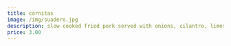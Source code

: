 ```yaml
---
title: carnitas
image: /img/suadero.jpg
description: slow cooked fried pork served with onions, cilantro, limes, red radishes & house spicy sauce
price: 3.00
---
```

